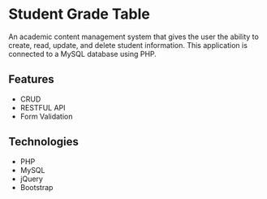 # Student Grade Table

An academic content management system that gives the user the ability to create, read, update, and delete student information. This application is connected to a MySQL database using PHP. 

## Features

- CRUD
- RESTFUL API
- Form Validation

## Technologies

* PHP
* MySQL
* jQuery
* Bootstrap